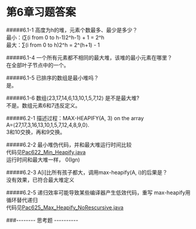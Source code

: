 第6章习题答案
=
#####6.1-1 高度为h的堆，元素个数最多、最少是多少？  
最小：(∑(i from 0 to h-1)2^h-1) + 1 = 2^h  
最大：∑(i from 0 to h)2^h = 2^(h+1) - 1  

#####6.1-4 一个所有元素都不相同的最大堆，该堆的最小元素在哪里？  
在全部叶子节点中的一个。  

#####6.1-5 已排序的数组是最小堆吗？  
是。  

#####6.1-6 数组⟨23,17,14,6,13,10,1,5,7,12⟩ 是不是最大堆?  
不是。数组元素6和7违反定义。  

#####6.2-1  描述过程：MAX-HEAPIFY(A, 3) on the array A=⟨27,17,3,16,13,10,1,5,7,12,4,8,9,0⟩.  
3和10交换，再和9交换。  

#####6.2-2 最小堆伪代码，并和最大堆运行时间比较  
代码见[Pac622_Min_Heapify.java](https://github.com/zhuxiuwei/CLRS/blob/master/src/chap06/Pac622_Min_Heapify.java)  
运行时间和最大堆一样， 0(lgn)  

#####6.2-3  A[i]比所有孩子都大，调用max-heapify(A, i)的后果是？  
没有效果，已符合最大堆定义  

#####6.2-5  递归效率可能导致某些编译器产生低效代码，重写 max-heapify用循环替代递归  
代码见[Pac625_Max_Heapify_NoRescursive.java](https://github.com/zhuxiuwei/CLRS/blob/master/src/chap06/Pac625_Max_Heapify_NoRescursive.java)  



###-------- 思考题 ----------  
